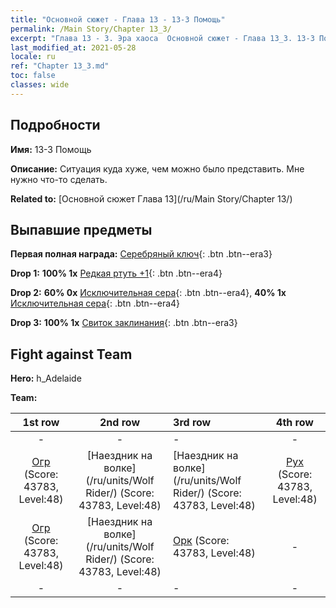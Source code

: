 ```yaml
---
title: "Основной сюжет - Глава 13 - 13-3 Помощь"
permalink: /Main Story/Chapter 13_3/
excerpt: "Глава 13 - 3. Эра хаоса  Основной сюжет - Глава 13_3. 13-3 Помощь"
last_modified_at: 2021-05-28
locale: ru
ref: "Chapter 13_3.md"
toc: false
classes: wide
---
```


## Подробности

 **Имя:** 13-3 Помощь

 **Описание:** Ситуация куда хуже, чем можно было представить. Мне нужно что-то сделать.

 **Related to:** [Основной сюжет Глава 13](/ru/Main Story/Chapter 13/)

## Выпавшие предметы

 **Первая полная награда:** [Серебряный ключ](/ItemsRU/con_693/){: .btn .btn--era3}

 **Drop 1:** **100% 1x** [Редкая ртуть +1](/ItemsRU/mat_42/){: .btn .btn--era4}

 **Drop 2:** **60% 0x** [Исключительная сера](/ItemsRU/mat_36/){: .btn .btn--era4}, **40% 1x** [Исключительная сера](/ItemsRU/mat_36/){: .btn .btn--era4}

 **Drop 3:** **100% 1x** [Свиток заклинания](/ItemsRU/con_694/){: .btn .btn--era3}


## Fight against Team
 **Hero:** h_Adelaide

 **Team:**


  | 1st row | 2nd row | 3rd row | 4th row |
  |:----:|:----:|:----|:----:|
  | - | - | - | - |
  | [Огр](/ru/units/Ogre/) (Score: 43783, Level:48)  | [Наездник на волке](/ru/units/Wolf Rider/) (Score: 43783, Level:48)  | [Наездник на волке](/ru/units/Wolf Rider/) (Score: 43783, Level:48)  | [Рух](/ru/units/Roc/) (Score: 43783, Level:48)  |
  | [Огр](/ru/units/Ogre/) (Score: 43783, Level:48)  | [Наездник на волке](/ru/units/Wolf Rider/) (Score: 43783, Level:48)  | [Орк](/ru/units/Orc/) (Score: 43783, Level:48)  | - |
  | - | - | - | - |



